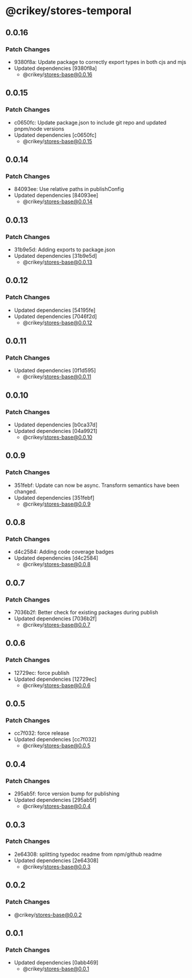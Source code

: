 # @crikey/stores-temporal

## 0.0.16

### Patch Changes

- 9380f8a: Update package to correctly export types in both cjs and mjs
- Updated dependencies [9380f8a]
  - @crikey/stores-base@0.0.16

## 0.0.15

### Patch Changes

- c0650fc: Update package.json to include git repo and updated pnpm/node versions
- Updated dependencies [c0650fc]
  - @crikey/stores-base@0.0.15

## 0.0.14

### Patch Changes

- 84093ee: Use relative paths in publishConfig
- Updated dependencies [84093ee]
  - @crikey/stores-base@0.0.14

## 0.0.13

### Patch Changes

- 31b9e5d: Adding exports to package.json
- Updated dependencies [31b9e5d]
  - @crikey/stores-base@0.0.13

## 0.0.12

### Patch Changes

- Updated dependencies [54195fe]
- Updated dependencies [7046f2d]
  - @crikey/stores-base@0.0.12

## 0.0.11

### Patch Changes

- Updated dependencies [0f1d595]
  - @crikey/stores-base@0.0.11

## 0.0.10

### Patch Changes

- Updated dependencies [b0ca37d]
- Updated dependencies [04a9921]
  - @crikey/stores-base@0.0.10

## 0.0.9

### Patch Changes

- 351febf: Update can now be async. Transform semantics have been changed.
- Updated dependencies [351febf]
  - @crikey/stores-base@0.0.9

## 0.0.8

### Patch Changes

- d4c2584: Adding code coverage badges
- Updated dependencies [d4c2584]
  - @crikey/stores-base@0.0.8

## 0.0.7

### Patch Changes

- 7036b2f: Better check for existing packages during publish
- Updated dependencies [7036b2f]
  - @crikey/stores-base@0.0.7

## 0.0.6

### Patch Changes

- 12729ec: force publish
- Updated dependencies [12729ec]
  - @crikey/stores-base@0.0.6

## 0.0.5

### Patch Changes

- cc7f032: force release
- Updated dependencies [cc7f032]
  - @crikey/stores-base@0.0.5

## 0.0.4

### Patch Changes

- 295ab5f: force version bump for publishing
- Updated dependencies [295ab5f]
  - @crikey/stores-base@0.0.4

## 0.0.3

### Patch Changes

- 2e64308: splitting typedoc readme from npm/github readme
- Updated dependencies [2e64308]
  - @crikey/stores-base@0.0.3

## 0.0.2

### Patch Changes

- @crikey/stores-base@0.0.2

## 0.0.1

### Patch Changes

- Updated dependencies [0abb469]
  - @crikey/stores-base@0.0.1
